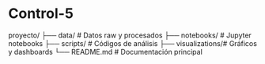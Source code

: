 # Control-5
proyecto/
├── data/          # Datos raw y procesados
├── notebooks/     # Jupyter notebooks
├── scripts/       # Códigos de análisis
├── visualizations/# Gráficos y dashboards
└── README.md      # Documentación principal

